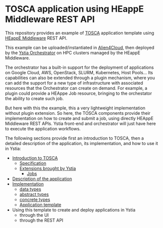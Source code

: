 # TOSCA application using HEappE Middleware REST API

This repository provides an example of [TOSCA](http://docs.oasis-open.org/tosca/TOSCA-Simple-Profile-YAML/v1.2/TOSCA-Simple-Profile-YAML-v1.2.html) application template using [HEappE Middleware](https://code.it4i.cz/ADAS/HEAppE/Middleware/wikis/home) REST API.

This example can be uploaded/instantiated in [Alien4Cloud](http://alien4cloud.github.io/index.html), then deployed by the [Ystia Orchestrator](https://github.com/ystia/yorc/blob/develop/README.md) on HPC clusters managed by the HEappE Middleware.

The orchestrator has a built-in support for the deployment of applications on Google Cloud, AWS, OpenStack, SLURM, Kubernetes, Host Pools...
Its capabilities can also be extended through a plugin mechanism, where you can add the support for a new type of infrastructure with associated resources that the Orchestrator can create on demand. For example, a plugin could provide a HEAppe Job resource, bringing to the orchestator the ability to create such job.

But here with this the example, this a very lightweight implementation without plugin extension. So here, the TOSCA components provide their implementation on how to create and submit a job, using directly HEAppE Middleware REST APIs.
Ystia front-end and orchestrator will just have here to execute the application workflows.

The following sections provide first an introduction to TOSCA, then a detailed description of the application, its implementation, and how to use it in Ystia:

* [Introduction to TOSCA](doc/tosca_intro.md)
  * [Specification](doc/tosca_intro.md#specification)
  * [Extensions brought by Ystia](doc/tosca_intro.md#tosca-extensions-brought-by-ystia)
    * [Jobs](doc/tosca_intro.md#jobs)
* [Description of the application](doc/description.md)
* [Implementation](doc/implementation.md)
  * [data types](doc/implementation.md#data-types)
  * [abstract types](doc/implementation.md#abstract-types)
  * [concrete types](doc/implementation.md#concrete-types)
  * [Application template](doc/implementation.md#application-template)
* Using this template to create and deploy applications in Ystia
  * through the UI
  * through the REST API
